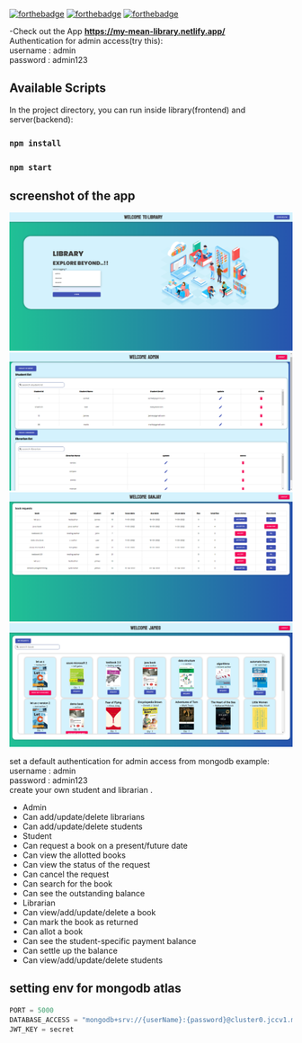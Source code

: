 [![forthebadge](https://forthebadge.com/images/badges/built-with-love.svg)](https://forthebadge.com)
[![forthebadge](https://forthebadge.com/images/badges/made-with-javascript.svg)](https://forthebadge.com)
[![forthebadge](https://forthebadge.com/images/badges/built-with-love.svg)](https://forthebadge.com)

-Check out the App **https://my-mean-library.netlify.app/** <br>
Authentication for admin access(try this):<br>
username : admin<br>
password : admin123<br>

## Available Scripts

In the project directory, you can run inside library(frontend) and server(backend):

### `npm install`

### `npm start`

## screenshot of the app

![](home.png)
![](admin.png)
![](book_issue.png)
![](student.png)

set a default authentication for admin access from mongodb example:<br>
username : admin<br>
password : admin123<br>
create your own student and librarian .
<br>
- Admin
- Can add/update/delete librarians
- Can add/update/delete students
- Student
- Can request a book on a present/future date
- Can view the allotted books
- Can view the status of the request
- Can cancel the request
- Can search for the book
- Can see the outstanding balance
- Librarian
- Can view/add/update/delete a book
- Can mark the book as returned
- Can allot a book
- Can see the student-specific payment balance
- Can settle up the balance
- Can view/add/update/delete students

## setting env for mongodb atlas

```javascript
PORT = 5000
DATABASE_ACCESS = "mongodb+srv://{userName}:{password}@cluster0.jccv1.mongodb.net/qLibDb?retryWrites=true&w=majority"
JWT_KEY = secret

```

